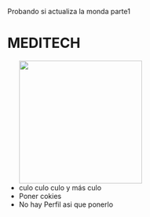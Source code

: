 Probando si actualiza la monda parte1

# MEDITECH #
<p> 
    <ul>
        <picture>
            <source height="250px" media="(prefers-color-scheme: dark)" srcset="https://media.tenor.com/o9bbZuiIt0AAAAAd/amogus.gif" />
            <img height="250px" src="https://media.tenor.com/o9bbZuiIt0AAAAAd/amogus.gif" />
        </picture>
        <li>culo culo culo y más culo</li>
        <li>Poner cokies</li>
        <li>No hay Perfil asi que ponerlo</li>
    </ul>
        

</p>
